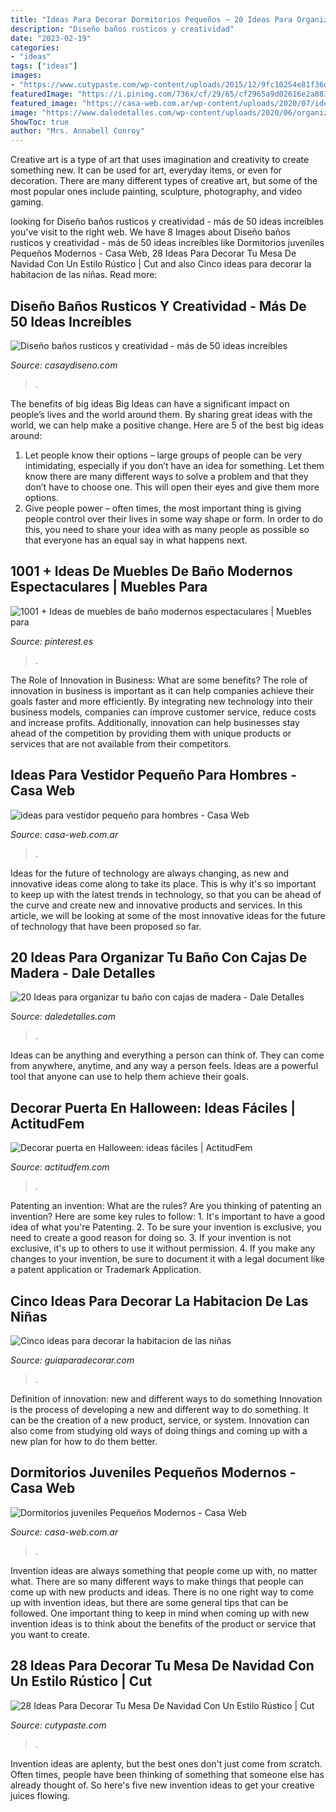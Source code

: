 ```yaml
---
title: "Ideas Para Decorar Dormitorios Pequeños ~ 20 Ideas Para Organizar Tu Baño Con Cajas De Madera"
description: "Diseño baños rusticos y creatividad"
date: "2023-02-19"
categories:
- "ideas"
tags: ["ideas"]
images:
- "https://www.cutypaste.com/wp-content/uploads/2015/12/9fc10254e81f36de09b5e25697634ec4.jpg"
featuredImage: "https://i.pinimg.com/736x/cf/29/65/cf2965a9d02616e2a8837d91eefec3c4.jpg"
featured_image: "https://casa-web.com.ar/wp-content/uploads/2020/07/ideas-para-vestidor-pequeño-para-hombres-450x600.jpg"
image: "https://www.daledetalles.com/wp-content/uploads/2020/06/organiza-tu-baño-con-cajas-y-repisas-de-madera12.jpg"
ShowToc: true
author: "Mrs. Annabell Conroy"
---
```



Creative art is a type of art that uses imagination and creativity to create something new. It can be used for art, everyday items, or even for decoration. There are many different types of creative art, but some of the most popular ones include painting, sculpture, photography, and video gaming.

	

		
looking for Diseño baños rusticos y creatividad - más de 50 ideas increíbles you've visit to the right web. We have 8 Images about Diseño baños rusticos y creatividad - más de 50 ideas increíbles like Dormitorios juveniles Pequeños Modernos - Casa Web, 28 Ideas Para Decorar Tu Mesa De Navidad Con Un Estilo Rústico | Cut and also Cinco ideas para decorar la habitacion de las niñas. Read more:
		
    
## Diseño Baños Rusticos Y Creatividad - Más De 50 Ideas Increíbles

<img loading=lazy src="https://casaydiseno.com/wp-content/uploads/2015/06/toallas-decorado-interesante-atractivo.jpg" onerror="this.onerror=null;this.src='https://tse1.mm.bing.net/th?id=OIP.gZ9Q2ay0pwOU8iWnDieh6wHaLu&amp;pid=15.1';" alt="Diseño baños rusticos y creatividad - más de 50 ideas increíbles">

_Source: casaydiseno.com_

>. 

	

The benefits of big ideas
Big Ideas can have a significant impact on people’s lives and the world around them. By sharing great ideas with the world, we can help make a positive change. Here are 5 of the best big ideas around: 
1. Let people know their options – large groups of people can be very intimidating, especially if you don’t have an idea for something. Let them know there are many different ways to solve a problem and that they don’t have to choose one. This will open their eyes and give them more options. 
2. Give people power – often times, the most important thing is giving people control over their lives in some way shape or form. In order to do this, you need to share your idea with as many people as possible so that everyone has an equal say in what happens next. 

    
## 1001 + Ideas De Muebles De Baño Modernos Espectaculares | Muebles Para

<img loading=lazy src="https://i.pinimg.com/736x/cf/29/65/cf2965a9d02616e2a8837d91eefec3c4.jpg" onerror="this.onerror=null;this.src='https://tse4.mm.bing.net/th?id=OIP.T1Ru-jXYCP7KR_a8rRWpIwHaLH&amp;pid=15.1';" alt="1001 + Ideas de muebles de baño modernos espectaculares | Muebles para">

_Source: pinterest.es_

>. 

	

The Role of Innovation in Business: What are some benefits?
The role of innovation in business is important as it can help companies achieve their goals faster and more efficiently. By integrating new technology into their business models, companies can improve customer service, reduce costs and increase profits. Additionally, innovation can help businesses stay ahead of the competition by providing them with unique products or services that are not available from their competitors.

    
## Ideas Para Vestidor Pequeño Para Hombres - Casa Web

<img loading=lazy src="https://casa-web.com.ar/wp-content/uploads/2020/07/ideas-para-vestidor-pequeño-para-hombres-450x600.jpg" onerror="this.onerror=null;this.src='https://tse2.mm.bing.net/th?id=OIP.7Lp0vVKsJNmnMm4WFCuhdQAAAA&amp;pid=15.1';" alt="ideas para vestidor pequeño para hombres - Casa Web">

_Source: casa-web.com.ar_

>. 

	

Ideas for the future of technology are always changing, as new and innovative ideas come along to take its place. This is why it's so important to keep up with the latest trends in technology, so that you can be ahead of the curve and create new and innovative products and services. In this article, we will be looking at some of the most innovative ideas for the future of technology that have been proposed so far.

    
## 20 Ideas Para Organizar Tu Baño Con Cajas De Madera - Dale Detalles

<img loading=lazy src="https://www.daledetalles.com/wp-content/uploads/2020/06/organiza-tu-baño-con-cajas-y-repisas-de-madera12.jpg" onerror="this.onerror=null;this.src='https://tse3.mm.bing.net/th?id=OIP.9iHoTBotRPLY_8Bq-OkmowHaHa&amp;pid=15.1';" alt="20 Ideas para organizar tu baño con cajas de madera - Dale Detalles">

_Source: daledetalles.com_

>. 

	

Ideas can be anything and everything a person can think of. They can come from anywhere, anytime, and any way a person feels. Ideas are a powerful tool that anyone can use to help them achieve their goals.

    
## Decorar Puerta En Halloween: Ideas Fáciles | ActitudFem

<img loading=lazy src="https://cdn2.actitudfem.com/media/files/styles/gallerie_carousel/public/images/2018/10/ideas-decoracion-puerta-halloween.jpg" onerror="this.onerror=null;this.src='https://tse3.mm.bing.net/th?id=OIP.WZ4o1HLSGBtqfWDB1eGbbgHaFj&amp;pid=15.1';" alt="Decorar puerta en Halloween: ideas fáciles | ActitudFem">

_Source: actitudfem.com_

>. 

	

Patenting an invention: What are the rules?
Are you thinking of patenting an invention? Here are some key rules to follow: 1. It's important to have a good idea of what you're Patenting. 
2. To be sure your invention is exclusive, you need to create a good reason for doing so. 
3. If your invention is not exclusive, it's up to others to use it without permission. 4. If you make any changes to your invention, be sure to document it with a legal document like a patent application or Trademark Application. 
    
## Cinco Ideas Para Decorar La Habitacion De Las Niñas

<img loading=lazy src="https://www.guiaparadecorar.com/wp-content/uploads/2010/10/Cinco-ideas-para-decorar-la-habitacion-de-las-niñas-04.jpg" onerror="this.onerror=null;this.src='https://tse2.mm.bing.net/th?id=OIP.ih5cllhJ5duRNCMnWXs_fAHaFi&amp;pid=15.1';" alt="Cinco ideas para decorar la habitacion de las niñas">

_Source: guiaparadecorar.com_

>. 

	

Definition of innovation: new and different ways to do something
Innovation is the process of developing a new and different way to do something. It can be the creation of a new product, service, or system. Innovation can also come from studying old ways of doing things and coming up with a new plan for how to do them better.

    
## Dormitorios Juveniles Pequeños Modernos - Casa Web

<img loading=lazy src="https://casa-web.com.ar/wp-content/uploads/2020/07/decoracion-de-dormitorios-juveniles-para-mujeres.jpg" onerror="this.onerror=null;this.src='https://tse1.mm.bing.net/th?id=OIP.xLfgEEfGvrUyfEwDTbSYwwAAAA&amp;pid=15.1';" alt="Dormitorios juveniles Pequeños Modernos - Casa Web">

_Source: casa-web.com.ar_

>. 

	

Invention ideas are always something that people come up with, no matter what. There are so many different ways to make things that people can come up with new products and ideas. There is no one right way to come up with invention ideas, but there are some general tips that can be followed. One important thing to keep in mind when coming up with new invention ideas is to think about the benefits of the product or service that you want to create.

    
## 28 Ideas Para Decorar Tu Mesa De Navidad Con Un Estilo Rústico | Cut

<img loading=lazy src="https://www.cutypaste.com/wp-content/uploads/2015/12/9fc10254e81f36de09b5e25697634ec4.jpg" onerror="this.onerror=null;this.src='https://tse1.mm.bing.net/th?id=OIP.0oyirf_i7R8VF49yHYIuwQHaLI&amp;pid=15.1';" alt="28 Ideas Para Decorar Tu Mesa De Navidad Con Un Estilo Rústico | Cut">

_Source: cutypaste.com_

>. 

	

Invention ideas are aplenty, but the best ones don't just come from scratch. Often times, people have been thinking of something that someone else has already thought of. So here's five new invention ideas to get your creative juices flowing.


